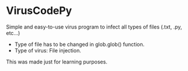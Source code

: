 # VirusCodePy
Simple and easy-to-use virus program to infect all types of files (.txt, .py, etc...)
- Type of file has to be changed in glob.glob() function.
- Type of virus: File injection.

This was made just for learning purposes. 
